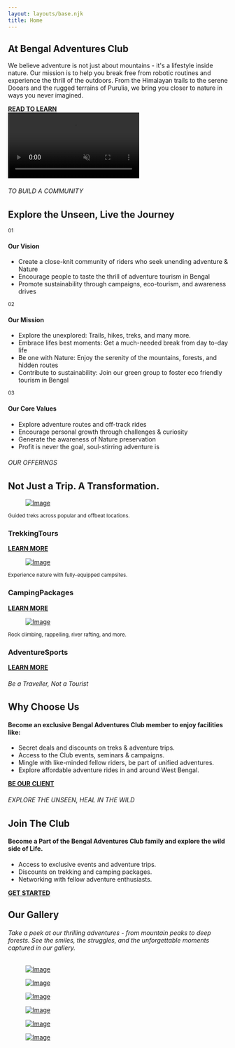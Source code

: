 ```yaml
---
layout: layouts/base.njk
title: Home
---
```


 <section class="intro">
      <div class="container">
        <div class="row">
          <div class="col-12 wow fadeIn">
            <h2 data-text="About">At Bengal Adventures Club</h2>
          </div>
          <div class="col-lg-5 wow fadeIn">
          </div>
          <div class="col-lg-7 wow fadeIn" data-wow-delay="0.10s">
            <p>
              We believe adventure is not just about mountains - it's a
              lifestyle inside nature. Our mission is to help you break free
              from robotic routines and experience the thrill of the outdoors.
              From the Himalayan trails to the serene Dooars and the rugged
              terrains of Purulia, we bring you closer to nature in ways you
              never imagined.
            </p>
            <div class="custom-link wow fadeIn">
              <a href="/about">
                <div class="lines"><span></span> <span></span></div>
                <b>READ TO LEARN</b></a
              >
            </div>
          </div>
        </div>
      </div>
    </section>

<section class="services-content-block">
      <div class="video-bg">
        <video src="../videos/about.mp4" preload='none' muted loop autoplay></video>
      </div>
      <div class="container">
        <div class="row">
          <div class="col-12 wow fadeIn">
            <h6>TO BUILD A COMMUNITY</h6>
            <h2>Explore the Unseen, Live the Journey</h2>
          </div>
          <div class="col-md-12 wow fadeIn" data-wow-delay="0s">
            <div class="content-box">
              <div class="left"><small>01</small><span></span></div>
              <div class="right">
                <h4>Our Vision</h4>
                <ul>
                  <li>
                    Create a close-knit community of riders who seek unending
                    adventure & Nature
                  </li>
                  <li>
                    Encourage people to taste the thrill of adventure tourism in
                    Bengal
                  </li>
                  <li>
                    Promote sustainability through campaigns, eco-tourism, and
                    awareness drives
                  </li>
                </ul>
              </div>
            </div>
          </div>
          <div class="col-md-12 mt-4 wow fadeIn" data-wow-delay="0.05s">
            <div class="content-box">
              <div class="left"><small>02</small><span></span></div>
              <div class="right">
                <h4>Our Mission</h4>
                <ul>
                  <li>
                    Explore the unexplored: Trails, hikes, treks, and many more.
                  </li>
                  <li>
                    Embrace lifes best moments: Get a much-needed break from day
                    to-day life
                  </li>
                  <li>
                    Be one with Nature: Enjoy the serenity of the mountains,
                    forests, and hidden routes
                  </li>
                  <li>
                    Contribute to sustainability: Join our green group to foster
                    eco friendly tourism in Bengal
                  </li>
                </ul>
              </div>
            </div>
          </div>
          <div class="col-md-12 mt-4 wow fadeIn" data-wow-delay="0.10s">
            <div class="content-box">
              <div class="left"><small>03</small><span></span></div>
              <div class="right">
                <h4>Our Core Values</h4>
                <ul>
                  <li>Explore adventure routes and off-track rides</li>
                  <li>
                    Encourage personal growth through challenges & curiosity
                  </li>
                  <li>Generate the awareness of Nature preservation</li>
                  <li>Profit is never the goal, soul-stirring adventure is</li>
                </ul>
              </div>
            </div>
          </div>
        </div>
      </div>
    </section>

 <section class="works">
      <div class="container">
        <div class="row">
          <div class="col-12 wow fadeIn">
            <h6>OUR OFFERINGS</h6>
            <h2 data-text="Works">Not Just a Trip. A Transformation.</h2>
          </div>
          <div class="col-12">
            <div class="project-box wow fadeIn" data-bg="#faf8ed">
              <figure>
                <a
                  href="https://www.adventurush.com/wp-content/uploads/2022/07/Leh-to-Leh-Bike-Expedition.jpg"
                  data-fancybox
                  ><img
                    src="https://www.adventurush.com/wp-content/uploads/2022/07/Leh-to-Leh-Bike-Expedition.jpg"
                    alt="Image" loading="lazy"
                /></a>
              </figure>
              <div class="content-box">
                <div class="inner">
                  <small
                    >Guided treks across popular and offbeat locations.</small
                  >
                  <h3><span>Trekking</span>Tours</h3>
                  <div class="custom-link">
                    <a href="/services">
                      <div class="lines"><span></span> <span></span></div>
                      <b>LEARN MORE</b></a
                    >
                  </div>
                </div>
              </div>
            </div>
            <div class="project-box wow fadeIn" data-bg="#ece6f4">
              <figure>
                <a
                  href="https://cdn4.louis.de/r/171a8b0950d90083b215be852d7790f133fd294e/camping-1-2800x1574.jpg"
                  data-fancybox
                  ><img
                    src="https://cdn4.louis.de/r/171a8b0950d90083b215be852d7790f133fd294e/camping-1-2800x1574.jpg"
                    alt="Image" loading="lazy"
                /></a>
              </figure>
              <div class="content-box">
                <div class="inner">
                  <small
                    >Experience nature with fully-equipped campsites.</small
                  >
                  <h3><span>Camping</span>Packages</h3>
                  <div class="custom-link">
                    <a href="/services">
                      <div class="lines"><span></span> <span></span></div>
                      <b>LEARN MORE</b></a
                    >
                  </div>
                </div>
              </div>
            </div>
            <div class="project-box wow fadeIn" data-bg="#ebf8f3">
              <figure>
                <a
                  href="https://static.wixstatic.com/media/296c96_3ff96a421fe941598976a2c334abc4e2~mv2.jpg"
                  data-fancybox
                  ><img
                    src="https://static.wixstatic.com/media/296c96_3ff96a421fe941598976a2c334abc4e2~mv2.jpg"
                    alt="Image" loading="lazy"
                /></a>
              </figure>
              <div class="content-box">
                <div class="inner">
                  <small
                    >Rock climbing, rappelling, river rafting, and more.</small
                  >
                  <h3><span>Adventure</span>Sports</h3>
                  <div class="custom-link">
                    <a href="/services">
                      <div class="lines"><span></span> <span></span></div>
                      <b>LEARN MORE</b></a
                    >
                  </div>
                </div>
              </div>
            </div>
          </div>
        </div>
      </div>
    </section>

<section class="clients">
      <div class="container">
        <div class="row align-items-center">
          <div class="col-lg-7 d-flex flex-column wow fadeIn">
            <h6>Be a Traveller, Not a Tourist</h6>
            <h2>Why Choose Us</h2>
            <h4>
              Become an exclusive Bengal Adventures Club member to enjoy
              facilities like:
            </h4>
            <div class="right mb-3">
              <ul class="new">
                <li>Secret deals and discounts on treks & adventure trips.</li>
                <li class="mt-2">
                  Access to the Club events, seminars & campaigns.
                </li>
                <li class="mt-2">
                  Mingle with like-minded fellow riders, be part of unified
                  adventures.
                </li>
                <li class="mt-2">
                  Explore affordable adventure rides in and around West Bengal.
                </li>
              </ul>
            </div>
            <div class="custom-link wow fadeIn">
              <a href="#">
                <div class="lines"><span></span> <span></span></div>
                <b>BE OUR CLIENT</b></a
              >
            </div>
          </div>
          <div
            class="col-lg-5 wow fadeIn clients-ul p-md-0"
            data-wow-delay="0.10s"
          >
            <img
              src="https://indiabullriders.com/_ibrmc/bulletiapa_group_2023.CZmgseIe_Z1KHPSc.webp"
              alt=""  loading="lazy"
              class="img-fluid object-fit-cover"
            />
          </div>
        </div>
      </div>
    </section>
    <section class="work-with-us">
      <div class="container">
        <div class="row align-items-center">
          <div class="row-cols-lg-6 col-md-6 wow fadeIn">
            <h6>EXPLORE THE UNSEEN, HEAL IN THE WILD</h6>
            <h2 data-text="Join Us">Join The Club</h2>
            <h4>
              Become a Part of the Bengal Adventures Club family and explore the
              wild side of Life.
            </h4>
            <div class="right mb-lg-5 mb-3">
              <ul>
                <li>Access to exclusive events and adventure trips.</li>
                <li class="mt-2">
                  Discounts on trekking and camping packages.
                </li>
                <li class="mt-2">
                  Networking with fellow adventure enthusiasts.
                </li>
              </ul>
            </div>
            <div class="custom-link wow fadeIn">
              <a href="#">
                <div class="lines"><span></span> <span></span></div>
                <b>GET STARTED</b></a
              >
            </div>
          </div>
          <div class="col-lg-6 col-md-6 wow fadeIn">
            <img
              src="https://lifeontheplanetladakh.com/wp-content/uploads/2024/11/IMG_6383.jpeg"
              alt="" loading="lazy"
              class="img-fluid object-fit-cover"
              style="border-radius: 10px"
            />
          </div>
        </div>
      </div>
    </section>
    <section class="gallery">
      <div class="container">
        <div class="row">
          <div class="col-12 wow fadeIn">
            <h2 data-text="Gallery">Our Gallery</h2>
            <h6>
              Take a peek at our thrilling adventures - from mountain peaks to
              deep forests. See the smiles, the struggles, and the unforgettable
              moments captured in our gallery.
            </h6>
          </div>
          <div class="col-12 gallery-item wow fadeIn">
            <figure>
              <a
                href="https://static.wixstatic.com/media/296c96_3ff96a421fe941598976a2c334abc4e2~mv2.jpg"
                data-fancybox
                ><img
                  src="https://static.wixstatic.com/media/296c96_3ff96a421fe941598976a2c334abc4e2~mv2.jpg"
                  alt="Image" loading="lazy"
              /></a>
            </figure>
            <figure>
              <a
                href="https://lifeontheplanetladakh.com/wp-content/uploads/2024/11/IMG_6383.jpeg"
                data-fancybox
                ><img
                  src="https://lifeontheplanetladakh.com/wp-content/uploads/2024/11/IMG_6383.jpeg"
                  alt="Image" loading="lazy"
              /></a>
            </figure>
            <figure>
              <a
                href="https://www.adventurush.com/wp-content/uploads/2022/07/Leh-to-Leh-Bike-Expedition.jpg"
                data-fancybox
                ><img
                  src="https://www.adventurush.com/wp-content/uploads/2022/07/Leh-to-Leh-Bike-Expedition.jpg"
                  alt="Image" loading="lazy"
              /></a>
            </figure>
            <figure>
              <a
                href="https://cdn4.louis.de/r/171a8b0950d90083b215be852d7790f133fd294e/camping-1-2800x1574.jpg"
                data-fancybox
                ><img
                  src="https://cdn4.louis.de/r/171a8b0950d90083b215be852d7790f133fd294e/camping-1-2800x1574.jpg"
                  alt="Image" loading="lazy"
              /></a>
            </figure>
            <figure>
              <a
                href="https://indiabullriders.com/_ibrmc/bulletiapa_group_2023.CZmgseIe_Z1KHPSc.webp"
                data-fancybox
                ><img
                  src="https://indiabullriders.com/_ibrmc/bulletiapa_group_2023.CZmgseIe_Z1KHPSc.webp"
                  alt="Image" loading="lazy"
              /></a>
            </figure>
            <figure>
              <a
                href="https://www.lonerider-motorcycle.com/cdn/shop/articles/2021-lone-rider-adv-riding-tips_1_1600x.jpg?v=1611687836"
                data-fancybox
                ><img
                  src="https://www.lonerider-motorcycle.com/cdn/shop/articles/2021-lone-rider-adv-riding-tips_1_1600x.jpg?v=1611687836" loading="lazy"
                  alt="Image"
              /></a>
            </figure>
          </div>
        </div>
      </div>
    </section>
